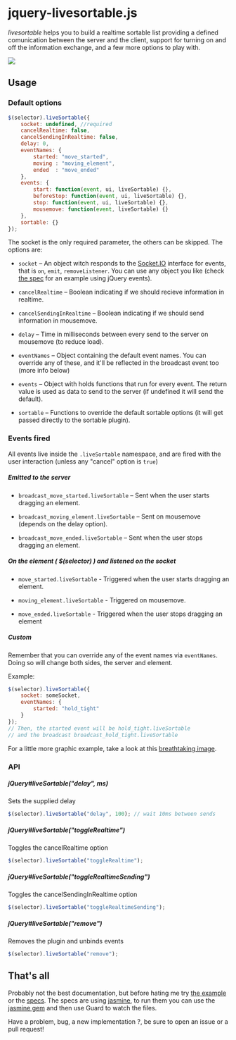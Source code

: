jquery-livesortable.js
===================

_livesortable_ helps you to build a realtime sortable list providing a defined comunication between the server and the client, support for turning on and off the information exchange, and a few more options to play with.

![](https://raw.github.com/NicoSantangelo/jquery-livesortable.js/master/demo.gif)

Usage
-----

### Default options
```javascript
$(selector).liveSortable({
    socket: undefined, //required
    cancelRealtime: false,
    cancelSendingInRealtime: false,
    delay: 0,
    eventNames: {
        started: "move_started",
        moving : "moving_element",
        ended  : "move_ended"
    },
    events: {
        start: function(event, ui, liveSortable) {},
        beforeStop: function(event, ui, liveSortable) {},
        stop: function(event, ui, liveSortable) {},
        mousemove: function(event, liveSortable) {}
    },
    sortable: {}
});
```
The socket is the only required parameter, the others can be skipped.
The options are:
* `socket` – An object witch responds to the [Socket.IO](http://socket.io) interface for events, that is `on`, `emit`, `removeListener`. You can use any object you like (check [the spec](https://github.com/NicoSantangelo/jquery-livesortable.js/blob/master/spec/javascripts/helpers/spec_helper.js#L59) for an example using jQuery events).

* `cancelRealtime` – Boolean indicating if we should recieve information in realtime.

* `cancelSendingInRealtime` – Boolean indicating if we should send information in mousemove.

* `delay` – Time in milliseconds between every send to the server on mousemove (to reduce load).

* `eventNames` – Object containing the default event names. You can override any of these, and it'll be reflected in the broadcast event too (more info below)

* `events` – Object with holds functions that run for every event. The return value is used as data to send to the server (if undefined it will send the default).

* `sortable` – Functions to override the default sortable options (it will get passed directly to the sortable plugin).

### Events fired
All events live inside the `.liveSortable` namespace, and are fired with the user interaction (unless any "cancel" option is `true`)

##### Emitted to the server

* `broadcast_move_started.liveSortable` – Sent when the user starts dragging an element.

* `broadcast_moving_element.liveSortable` – Sent on mousemove (depends on the delay option).

* `broadcast_move_ended.liveSortable` – Sent when the user stops dragging an element.

##### On the element ( $(selector) ) and listened on the socket

* `move_started.liveSortable` -  Triggered when the user starts dragging an element.

* `moving_element.liveSortable` - Triggered on mousemove.

* `move_ended.liveSortable` - Triggered when the user stops dragging an element

##### Custom

Remember that you can override any of the event names via `eventNames`. Doing so will change both sides, the server and element.

Example:
```javascript
$(selector).liveSortable({
    socket: someSocket,
    eventNames: {
        started: "hold_tight"
    }
});
// Then, the started event will be hold_tight.liveSortable 
// and the broadcast broadcast_hold_tight.liveSortable
```

For a little more graphic example, take a look at this [breathtaking image](https://raw.github.com/NicoSantangelo/jquery-livesortable.js/master/example.jpg).

### API

##### jQuery#liveSortable("delay", ms)
Sets the supplied delay

```javascript
$(selector).liveSortable("delay", 100); // wait 10ms between sends
```

##### jQuery#liveSortable("toggleRealtime")
Toggles the cancelRealtime option

```javascript
$(selector).liveSortable("toggleRealtime");
```
##### jQuery#liveSortable("toggleRealtimeSending")
Toggles the cancelSendingInRealtime option

```javascript
$(selector).liveSortable("toggleRealtimeSending");
```

##### jQuery#liveSortable("remove")
Removes the plugin and unbinds events

```javascript
$(selector).liveSortable("remove");
```


That's all
-----

Probably not the best documentation, but before hating me try [the example](https://github.com/NicoSantangelo/jquery-livesortable.js/tree/master/example) or the [specs](https://github.com/NicoSantangelo/jquery-livesortable.js/tree/master/spec/javascripts). The specs are using [jasmine](http://pivotal.github.io/jasmine/), to run them you can use the [jasmine gem](https://github.com/pivotal/jasmine-gem) and then use Guard to watch the files.

Have a problem, bug, a new implementation ?, be sure to open an issue or a pull request!
